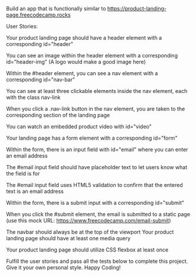 Build an app that is functionally similar to 
    https://product-landing-page.freecodecamp.rocks


User Stories:

Your product landing page should have a header element with a corresponding id="header"

You can see an image within the header element with a corresponding id="header-img" (A logo would make a good image here)

Within the #header element, you can see a nav element with a corresponding id="nav-bar"

You can see at least three clickable elements inside the nav element, each with the class nav-link

When you click a .nav-link button in the nav element, you are taken to the corresponding section of the landing page

You can watch an embedded product video with id="video"

Your landing page has a form element with a corresponding id="form"

Within the form, there is an input field with id="email" where you can enter an email address

The #email input field should have placeholder text to let users know what the field is for

The #email input field uses HTML5 validation to confirm that the entered text is an email address

Within the form, there is a submit input with a corresponding id="submit"

When you click the #submit element, the email is submitted to a static page (use this mock URL: https://www.freecodecamp.com/email-submit)

The navbar should always be at the top of the viewport
Your product landing page should have at least one media query

Your product landing page should utilize CSS flexbox at least once

Fulfill the user stories and pass all the tests below to complete this project. Give it your own personal style. Happy Coding!

